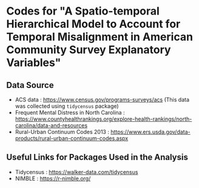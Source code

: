 # Codes for "A Spatio-temporal Hierarchical Model to Account for Temporal Misalignment in American Community Survey Explanatory Variables"

## Data Source
- ACS data : https://www.census.gov/programs-surveys/acs (This data was collected using `tidycensus` package)
- Frequent Mental Distress in North Carolina : https://www.countyhealthrankings.org/explore-health-rankings/north-carolina/data-and-resources
- Rural-Urban Continuum Codes 2013 : https://www.ers.usda.gov/data-products/rural-urban-continuum-codes.aspx

## Useful Links for Packages Used in the Analysis
- Tidycensus : https://walker-data.com/tidycensus
- NIMBLE : https://r-nimble.org/
